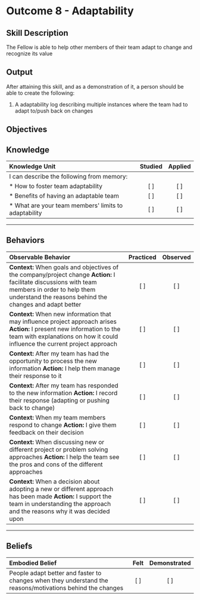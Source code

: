 # Outcome 8 - Adaptability

**Skill Description**
----------
The Fellow is able to help other members of their team adapt to change and recognize its value

**Output**
----------
After attaining this skill, and as a demonstration of it, a person should be able to create the following:

1. A adaptability log describing multiple instances where the team had to adapt to/push back on changes


**Objectives**
----------
## **Knowledge**


| Knowledge Unit   |      Studied      | Applied |
|:-------------|:------------------:|:--------:|
| I can describe the following from memory: | | |
| * How to foster team adaptability | [ ] | [ ]  |
| * Benefits of having an adaptable team  | [ ] | [ ]  |
| * What are your team members' limits to adaptability | [ ] | [ ]  |


----------


## **Behaviors**

| Observable Behavior   |      Practiced      | Observed |
|:-------------|:------------------:|:--------:|
| **Context:** When goals and objectives of the company/project change **Action:** I facilitate discussions with team members in order to help them understand the reasons behind the changes and adapt better | [ ] | [ ]  |
| **Context:** When new information that may influence project approach arises **Action:** I present new information to the team with explanations on how it could influence the current project approach | [ ] | [ ]  |
| **Context:** After my team has had the opportunity to process the new information **Action:** I help them manage their response to it | [ ] | [ ]  |
| **Context:** After my team has responded to the new information **Action:** I record their response (adapting or pushing back to change) | [ ] | [ ]  |
| **Context:** When my team members respond to change **Action:** I give them feedback on their decision | [ ] | [ ]  |
| **Context:** When discussing new or different project or problem solving approaches **Action:** I help the team see the pros and cons of the different approaches | [ ] | [ ]  |
| **Context:** When a decision about adopting a new or different approach has been made **Action:** I support the team in understanding the approach and the reasons why it was decided upon | [ ] | [ ]  |

----------


## **Beliefs**


| Embodied Belief   |      Felt      | Demonstrated |
|:-------------|:------------------:|:--------:|
| People adapt better and faster to changes when they understand the reasons/motivations behind the changes | [ ] | [ ]  |

